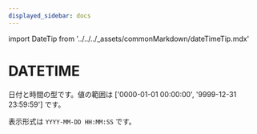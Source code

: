 ```yaml
---
displayed_sidebar: docs
---
```


import DateTip from '../../../_assets/commonMarkdown/dateTimeTip.mdx'

# DATETIME

日付と時間の型です。値の範囲は ['0000-01-01 00:00:00', '9999-12-31 23:59:59'] です。

<DateTip />

表示形式は `YYYY-MM-DD HH:MM:SS` です。